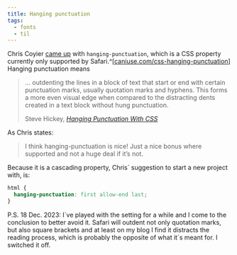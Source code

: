 ```yaml
---
title: Hanging punctuation
tags:
  - fonts
  - til
---
```


Chris Coyier [came up](https://chriscoyier.net/2023/11/27/the-hanging-punctuation-property-in-css/) with `hanging-punctuation`, which is a CSS property currently only supported by Safari.^[[caniuse.com/css-hanging-punctuation](https://caniuse.com/css-hanging-punctuation)] Hanging punctuation means

> … outdenting the lines in a block of text that start or end with certain punctuation marks, usually quotation marks and hyphens. This forms a more even visual edge when compared to the distracting dents created in a text block without hung punctuation.
>
> <footer>Steve Hickey, <a href="https://stevehickeydesign.com/blog/2012/12/04/hanging-punctuation-with-css/"><cite>Hanging Punctuation With CSS</cite></a></footer>

As Chris states:

> I think hanging-punctuation is nice! Just a nice bonus where supported and not a huge deal if it’s not.

Because it is a cascading property, Chris´ suggestion to start a new project with, is:

```css
html {
  hanging-punctuation: first allow-end last;
}
```

P.S. 18 Dec. 2023:
I´ve played with the setting for a while and I come to the conclusion to better avoid it. Safari will outdent not only quotation marks, but also square brackets and at least on my blog I find it distracts the reading process, which is probably the opposite of what it´s meant for. I switched it off.
